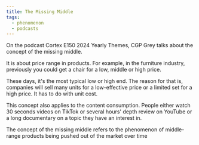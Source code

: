```yaml
---
title: The Missing Middle
tags:
  - phenomenon
  - podcasts
---
```


On the podcast Cortex E150 2024 Yearly Themes, CGP Grey talks about the concept of the missing middle.

It is about price range in products. For example, in the furniture industry, previously you could get a chair for a low, middle or high price.

These days, it's the most typical low or high end. The reason for that is, companies will sell many units for a low-effective price or a limited set for a high price. It has to do with unit cost.

This concept also applies to the content consumption. People either watch 30 seconds videos on TikTok or several hours' depth review on YouTube or a long documentary on a topic they have an interest in.

The concept of the missing middle refers to the phenomenon of middle-range products being pushed out of the market over time
